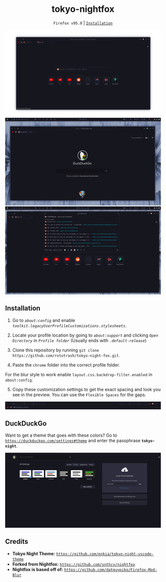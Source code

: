 <div align="center">
<h1>tokyo-nightfox</h1>

`Firefox v95.0` | [`Installation`](https://github.com/rototrash/tokyo-night-fox#installation)

![preview1](./assets/screenshot.png)
![preview2](./assets/screenshot2.png)
![preview3](./assets/screenshot3.png)

</div>

## Installation

1. Go to *`about:config`* and enable *`toolkit.legacyUserProfileCustomizations.stylesheets`*.

2. Locate your profile location by going to *`about:support`* and clicking *`Open Directory`* in *`Profile folder`* (Usually ends with *`.default-release`*)

3. Clone this repository by running `git clone https://github.com/rototrash/tokyo-night-fox.git`.

4. Paste the `chrome` folder into the correct profile folder.

For the blur style to work enable `layout.css.backdrop-filter.enabled` in `about:config`.

5. Copy these customization settings to get the exact spacing and look you see in the preview. You can use the `Flexible Spaces` for the gaps.

![spacings](./assets/spacings.png)

 ## DuckDuckGo

Want to get a theme that goes with these colors? Go to [`https://duckduckgo.com/settings#theme`](`https://duckduckgo.com/settings#theme`) and enter the passphrase **`tokyo-night`**.

![ddg](./assets/ddg.png)



## Credits

* **Tokyo Night Theme:** [`https://github.com/enkia/tokyo-night-vscode-theme`](https://github.com/enkia/tokyo-night-vscode-theme) 
* **Forked from Nightfox:** [`https://github.com/snthcy/nightfox`](https://github.com/snthcy/nightfox)  
* **Nightfox is based off of:** [`https://github.com/datguypiko/Firefox-Mod-Blur`](https://github.com/datguypiko/Firefox-Mod-Blur)
